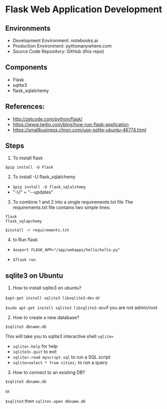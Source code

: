 # Flask Web Application Development
## Environments
- Development Environment: notebooks.ai
- Production Environment: pythonanywhere.com
- Source Code Repository: GitHub (this repo)
## Components
- Flask
- sqlite3
- flask_sqlalchemy
## References: 
- http://zetcode.com/python/flask/
- https://www.twilio.com/blog/how-run-flask-application
- https://smallbusiness.chron.com/use-sqlite-ubuntu-46774.html
## Steps
1. To install flask

`$pip install -U Flask`

2. To install -U flask_sqlalchemy

- `$pip install -U flask_sqlalchemy`
- "-U" = "--updates"

3. To combine 1 and 2 into a single requirements.txt file
The requirements.txt file contains two simple lines:
```
flask
flask_sqlapchemy
```
`$install -r requirements.txt`

4. to Run flask

- `$export FLASK_APP="/app/webapps/hello/hello.py"`

- `$flask run`

## sqlite3 on Ubuntu 

1. How to install sqlite3 on ubuntu?

`$apt-get install sqlite3 libsqlite3-dev` or

`$sudo apt-get install sqlite3 libsqlite3-dev`if you are not admin/root

2. How to create a new database?

`$sqlite3 dbname.db`

This will take you to sqlite3 interactive shell `sqlite>`
- `sqlite>.help` for help
- `sqlite3>.quit` to exit
- `sqlite>.read myscript.sql` to run a SQL script
- `sqlite>select * from cities;` to run a query

3. How to connect to an existing DB?

`$sqlite3 dbname.db`

or

`$sqlite3` then `sqlite>.open dbname.db`



